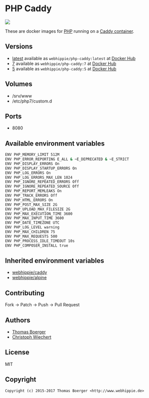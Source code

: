 # PHP Caddy

[![](https://images.microbadger.com/badges/image/webhippie/php-caddy.svg)](https://microbadger.com/images/webhippie/php-caddy "Get your own image badge on microbadger.com")

These are docker images for [PHP](https://secure.php.net) running on a [Caddy container](https://registry.hub.docker.com/u/webhippie/caddy/).


## Versions

* [latest](https://github.com/dockhippie/php/tree/master/caddy) available as ```webhippie/php-caddy:latest``` at [Docker Hub](https://registry.hub.docker.com/u/webhippie/php-caddy/)
* [7](https://github.com/dockhippie/php/tree/7/caddy) available as ```webhippie/php-caddy:7``` at [Docker Hub](https://registry.hub.docker.com/u/webhippie/php-caddy/)
* [5](https://github.com/dockhippie/php/tree/5/caddy) available as ```webhippie/php-caddy:5``` at [Docker Hub](https://registry.hub.docker.com/u/webhippie/php-caddy/)


## Volumes

* /srv/www
* /etc/php7/custom.d


## Ports

* 8080


## Available environment variables

```bash
ENV PHP_MEMORY_LIMIT 512M
ENV PHP_ERROR_REPORTING E_ALL & ~E_DEPRECATED & ~E_STRICT
ENV PHP_DISPLAY_ERRORS On
ENV PHP_DISPLAY_STARTUP_ERRORS On
ENV PHP_LOG_ERRORS On
ENV PHP_LOG_ERRORS_MAX_LEN 1024
ENV PHP_IGNORE_REPEATED_ERRORS Off
ENV PHP_IGNORE_REPEATED_SOURCE Off
ENV PHP_REPORT_MEMLEAKS On
ENV PHP_TRACK_ERRORS Off
ENV PHP_HTML_ERRORS On
ENV PHP_POST_MAX_SIZE 2G
ENV PHP_UPLOAD_MAX_FILESIZE 2G
ENV PHP_MAX_EXECUTION_TIME 3600
ENV PHP_MAX_INPUT_TIME 3600
ENV PHP_DATE_TIMEZONE UTC
ENV PHP_LOG_LEVEL warning
ENV PHP_MAX_CHILDREN 75
ENV PHP_MAX_REQUESTS 500
ENV PHP_PROCESS_IDLE_TIMEOUT 10s
ENV PHP_COMPOSER_INSTALL true
```


## Inherited environment variables

* [webhippie/caddy](https://github.com/dockhippie/caddy#available-environment-variables)
* [webhippie/alpine](https://github.com/dockhippie/alpine#available-environment-variables)


## Contributing

Fork -> Patch -> Push -> Pull Request


## Authors

* [Thomas Boerger](https://github.com/tboerger)
* [Christoph Wiechert](https://github.com/psi-4ward)


## License

MIT


## Copyright

```
Copyright (c) 2015-2017 Thomas Boerger <http://www.webhippie.de>
```

